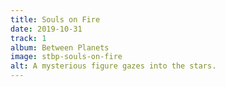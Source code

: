 ```yaml
---
title: Souls on Fire
date: 2019-10-31
track: 1
album: Between Planets
image: stbp-souls-on-fire
alt: A mysterious figure gazes into the stars.
---
```

